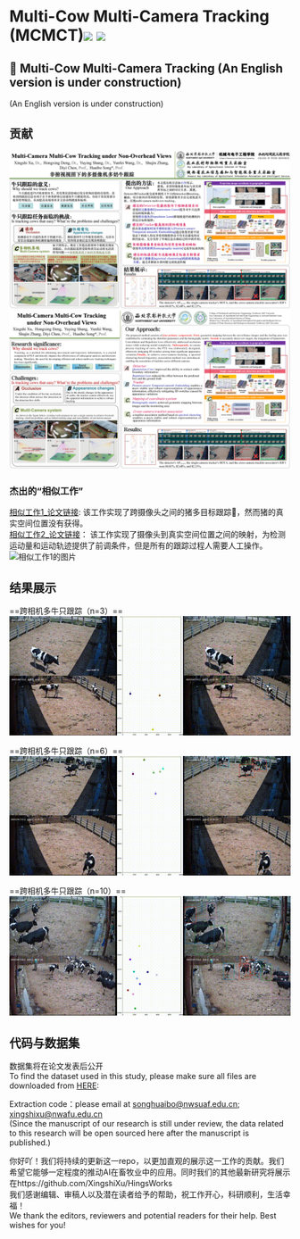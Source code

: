 # Multi-Cow Multi-Camera Tracking (MCMCT)![](https://img.shields.io/badge/contributor-XingshiXu-brightgreen.svg)  ![](https://img.shields.io/badge/State-Updating-orange.svg)
## 📖 Multi-Cow Multi-Camera Tracking (An English version is under construction) 

(An English version is under construction)
  
## 贡献  
![示例图片1](https://github.com/XingshiXu/MCMCT/blob/main/%E8%AE%BA%E6%96%87.jpg)  
![示例图片2](https://github.com/XingshiXu/MCMCT/blob/main/English.jpg)   
   
### 杰出的“相似工作”  
[相似工作1_论文链接](https://drive.google.com/file/d/1ecdUNkKhlcNxA0ZbvaZBc8qJdrLHAmUV/view): 
该工作实现了跨摄像头之间的猪多目标跟踪🐖，然而猪的真实空间位置没有获得。  
[相似工作2_论文链接](https://www.sciencedirect.com/science/article/pii/S0168159123002046)：
该工作实现了摄像头到真实空间位置之间的映射，为检测运动量和运动轨迹提供了前调条件，但是所有的跟踪过程人需要人工操作。  
![相似工作1的图片](https://github.com/XingshiXu/MCMCT/blob/main/multicam-tracking-of-pigs.gif)    

## 结果展示  
==跨相机多牛只跟踪（n=3）==  
![示例图片demo3](https://github.com/XingshiXu/MCMCT/blob/main/DEMO3fast%2000_00_00-00_00_30.gif)  
   
==跨相机多牛只跟踪（n=6）==  
![示例图片demo3](https://github.com/XingshiXu/MCMCT/blob/main/DEMO6fast%2000_00_00-00_00_30.gif)   
  
==跨相机多牛只跟踪（n=10）==  
![示例图片demo3](https://github.com/XingshiXu/MCMCT/blob/main/DEMO10.gif)    
 
## 代码与数据集 
数据集将在论文发表后公开  
To find the dataset used in this study, please make sure all files are downloaded from [HERE](https://pan.baidu.com/s/1bgr4MZR-M1RbucQ1gV_HLw):  

Extraction code：please email at songhuaibo@nwsuaf.edu.cn; xingshixu@nwafu.edu.cn  
(Since the manuscript of our research is still under review, the data related to this research will be open sourced here after the manuscript is published.)
  

  
你好吖！我们将持续的更新这一repo，以更加直观的展示这一工作的贡献。我们希望它能够一定程度的推动AI在畜牧业中的应用。同时我们的其他最新研究将展示在https://github.com/XingshiXu/HingsWorks    
我们感谢编辑、审稿人以及潜在读者给予的帮助，祝工作开心，科研顺利，生活幸福！   
We thank the editors, reviewers and potential readers for their help. Best wishes for you!  
